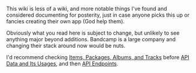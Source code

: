 This wiki is less of a wiki, and more notable things I've found and considered documenting for posterity, just in case anyone picks this up or fancies creating their own app (God help them).

Obviously what you read here is subject to change, but unlikely to see anything major beyond additions. Bandcamp is a large company and changing their stack around now would be nuts.

I'd recommend checking [Items, Packages, Albums, and Tracks](https://github.com/har-nick/bandcamp-api-docs/wiki/Items,-Packages,-Albums,-and-Tracks) before [API Data and Its Usages](https://github.com/har-nick/bandcamp-api-docs/wiki/API-Data-and-Its-Usages), and then [API Endpoints](https://github.com/har-nick/bandcamp-api-docs/wiki/API-Endpoints).